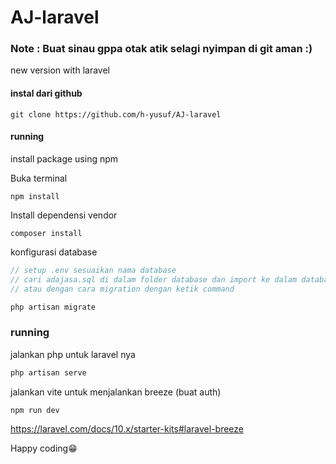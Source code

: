 # AJ-laravel
### Note : Buat sinau gppa otak atik selagi nyimpan di git aman :)
new version with laravel

#### instal dari github
```
git clone https://github.com/h-yusuf/AJ-laravel
```

#### running

install package using npm

Buka terminal 
```
npm install 
```

Install dependensi vendor
```
composer install
```
konfigurasi database

```ts
// setup .env sesuaikan nama database
// cari adajasa.sql di dalam folder database dan import ke dalam database di local
// atau dengan cara migration dengan ketik command

php artisan migrate
```

### running
jalankan php untuk laravel nya
```ts
php artisan serve
```
jalankan vite untuk menjalankan breeze (buat auth)
```ts
npm run dev
```
https://laravel.com/docs/10.x/starter-kits#laravel-breeze

Happy coding😁
